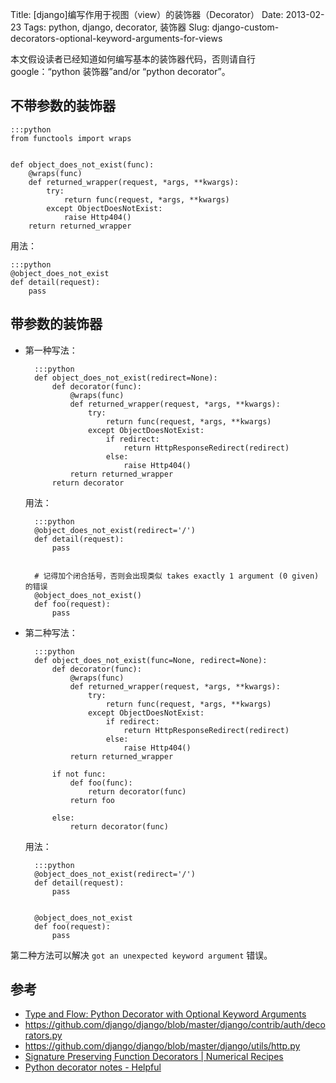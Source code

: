 Title: [django]编写作用于视图（view）的装饰器（Decorator）
Date: 2013-02-23
Tags: python, django, decorator, 装饰器
Slug: django-custom-decorators-optional-keyword-arguments-for-views

本文假设读者已经知道如何编写基本的装饰器代码，否则请自行 google：“python 装饰器”and/or “python decorator”。

## 不带参数的装饰器

<!--分两种情况：-->

<!--* 视图函数只有一个 request 参数-->


    :::python
    from functools import wraps


    def object_does_not_exist(func):
        @wraps(func)
        def returned_wrapper(request, *args, **kwargs):
            try:
                return func(request, *args, **kwargs)
            except ObjectDoesNotExist:
                raise Http404()
        return returned_wrapper

用法：

    :::python
    @object_does_not_exist
    def detail(request):
        pass

## 带参数的装饰器

* 第一种写法：

        :::python
        def object_does_not_exist(redirect=None):
            def decorator(func):
                @wraps(func)
                def returned_wrapper(request, *args, **kwargs):
                    try:
                        return func(request, *args, **kwargs)
                    except ObjectDoesNotExist:
                        if redirect:
                            return HttpResponseRedirect(redirect)
                        else:
                            raise Http404()
                return returned_wrapper
            return decorator
  用法：

        :::python
        @object_does_not_exist(redirect='/')
        def detail(request):
            pass


        # 记得加个闭合括号，否则会出现类似 takes exactly 1 argument (0 given) 的错误
        @object_does_not_exist()
        def foo(request):
            pass


* 第二种写法：

        :::python
        def object_does_not_exist(func=None, redirect=None):
            def decorator(func):
                @wraps(func)
                def returned_wrapper(request, *args, **kwargs):
                    try:
                        return func(request, *args, **kwargs)
                    except ObjectDoesNotExist:
                        if redirect:
                            return HttpResponseRedirect(redirect)
                        else:
                            raise Http404()
                return returned_wrapper

            if not func:
                def foo(func):
                    return decorator(func)
                return foo

            else:
                return decorator(func)
  用法：

        :::python
        @object_does_not_exist(redirect='/')
        def detail(request):
            pass


        @object_does_not_exist
        def foo(request):
            pass


第二种方法可以解决 `got an unexpected keyword argument` 错误。

## 参考

* [Type and Flow: Python Decorator with Optional Keyword Arguments](http://typeandflow.blogspot.com/2011/06/python-decorator-with-optional-keyword.html)
* <https://github.com/django/django/blob/master/django/contrib/auth/decorators.py>
* <https://github.com/django/django/blob/master/django/utils/http.py>
* [Signature Preserving Function Decorators | Numerical Recipes](http://numericalrecipes.wordpress.com/2009/05/25/signature-preserving-function-decorators/)
* [Python decorator notes - Helpful](http://helpful.knobs-dials.com/index.php/Python_decorator_notes#To_the_decorated_function)
